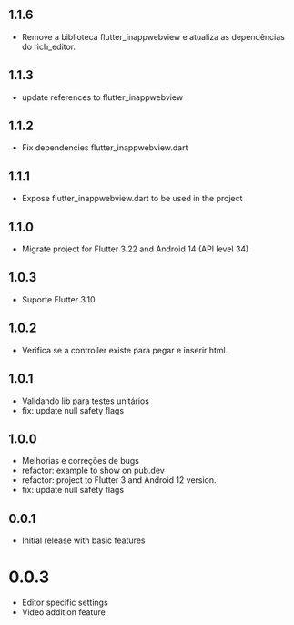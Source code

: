 ## 1.1.6
- Remove a biblioteca flutter_inappwebview e atualiza as dependências do rich_editor.

## 1.1.3
- update references to flutter_inappwebview

## 1.1.2
- Fix dependencies flutter_inappwebview.dart

## 1.1.1
- Expose flutter_inappwebview.dart to be used in the project

## 1.1.0

* Migrate project for Flutter 3.22 and Android 14 (API level 34)

## 1.0.3
* Suporte Flutter 3.10

## 1.0.2
* Verifica se a controller existe para pegar e inserir html.

## 1.0.1
* Validando lib para testes unitários
* fix: update null safety flags

## 1.0.0
* Melhorias e correções de bugs
* refactor: example to show on pub.dev
* refactor: project to Flutter 3 and Android 12 version.
* fix: update null safety flags

## 0.0.1

* Initial release with basic features

# 0.0.3

* Editor specific settings
* Video addition feature